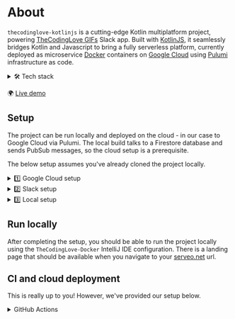 # About

`thecodinglove-kotlinjs` is a cutting-edge Kotlin multiplatform project, powering [TheCodingLove GIFs](https://slack.com/apps/AFNEWBNFN) Slack app. Built with [KotlinJS](https://kotlinlang.org/docs/js-overview.html), it seamlessly bridges Kotlin and Javascript to bring a fully serverless platform, currently deployed as microservice [Docker](https://www.docker.com/) containers on [Google Cloud](https://cloud.google.com/run) using [Pulumi](https://www.pulumi.com/) infrastructure as code.

<details>
  <summary>🛠 Tech stack</summary>

- [Hexagon microservice architecture](https://en.m.wikipedia.org/wiki/Hexagonal_architecture_(software)) - implemented as `domain`, `adapter` and `service` sub-projects for each microservice
- [KotlinJS](https://kotlinlang.org/docs/js-overview.html) - NodeJS transpiling
- [PubSub](https://cloud.google.com/pubsub) - event-driven messaging
- [Firestore](https://firebase.google.com/docs/firestore) - NoSQL database
- [Docker](https://www.docker.com/) - containerised deployment
- [Cloud Run](https://cloud.google.com/run) - serverless deployment of microservices
- [Cloud Scheduler](https://cloud.google.com/scheduler) - cron jobs
- [GitHub Actions](https://github.com/features/actions) - CI automation
- [Pulumi](https://www.pulumi.com/) - infrastructure as code, using [micro-stacks](https://www.pulumi.com/docs/using-pulumi/organizing-projects-stacks/#micro-stacks)
- [nginx](https://nginx.org/) - web reverse proxy
- [Google Analytics](https://developers.google.com/analytics/devguides/collection/protocol/ga4) - analytics and engagement measurement
</details>

🌍 [Live demo](https://thecodinglove.crowdstandout.com)

## Setup

The project can be run locally and deployed on the cloud - in our case to Google Cloud via Pulumi. The local build talks to a Firestore database and sends PubSub messages, so the cloud setup is a prerequisite.

The below setup assumes you've already cloned the project locally.

<details>
  <summary>1️⃣ Google Cloud setup</summary>

1. Create a new Google Cloud project.
2. Create a Service Account for the infrastructure as code setup with the following roles:
   - `Artifact Registry Administrator`
   - `Firebase Admin`
   - `Service Account User`
   - `Service Usage Admin`
   - `Pub/Sub Admin`
   - `Cloud Scheduler Admin`
   - `Cloud Run Admin`
   - (Optional) If you're specifying a custom domain mapping, as we are, [verify domain ownership and add your service account as owner](https://search.google.com/search-console).
3. Export a JSON API key for your Service Account and call it `credentials-gcp-infra.json`.
4. [Signup and Install Pulumi](https://www.pulumi.com/docs/clouds/gcp/get-started/begin/#install-pulumi) locally.
5. Create a Pulumi [access token](https://www.pulumi.com/docs/pulumi-cloud/access-management/access-tokens/) and login locally using `pulumi login`.
6. The project uses Pulumi micro-stacks to deploy the microservices individually. Each microservice has a corresponding `infra` folder containing its `Pulumi.yaml` infrastructure program, eg `search/infra`. To get the project going, you will need to manually initialise each microservice on GCP using the Pulumi scripts. 
```
The order to do this matters, so go with common/infra first, then all other microservices, then proxy-web/infra. The reason is that the resouces are created incrementally at each stage and we currently have no way synchronize them.
```
7. The steps to deploy a microservice's infrastructure is the same for all:
   1. Navigate to its `infra` folder.
   2. Paste the `credentials-gcp-infra.json` file.
   3. Create a new empty Pulumi project with no resources using the `pulumi new` command and follow the instructions:
      - you can use the prompt `Empty project with no resources` for Pulumi AI;
      - you can use `prod` as your stack name;
   4. Replace the `name` in the microservice `Pulumi.yaml` with the value you entered in the prompt.
   5. Open `Pulumi.prod.yml` and replace the `gcp:project` value with your project id.
   6. Run `pulumi up` to automatically create the required microservice infrastructure.
   7. Repeat for the remaining microservices.
8. Find your auto-generated `firebase-adminsdk` Service Account and give it the following additional roles:
   - `Pub/Sub Publisher`, for publishing messages to PubSub topics;
9. Export a JSON API key for your `firebase-adminsdk` Service Account and call it `credentials-gcp-app.json` - the app will need it later.
</details>

<details>
  <summary>2️⃣ Slack setup</summary>

The project powers an [existing Slack app](https://slack.com/apps/AFNEWBNFN), so you'll need one in order to run it. 

1. Create a new Slack app.
2. You will need an SSH tunnel to your localhost for Slack's APIs. You can use [serveo.net](http://serveo.net) for free and configure it with this command `ssh -R YOUR_DOMAIN.serveo.net:80:localhost:3000 serveo.net`.
3. Point the following Slack features to the relevant project API endpoints that know how to respond to them using the url you used for [serveo.net](http://serveo.net):
   - [Slash commands](https://api.slack.com/slash-commands) -> `YOUR_DOMAIN.serveo.net/api/slack/slash`
   - [OAuth](https://api.slack.com/authentication/oauth-v2) -> `YOUR_DOMAIN.serveo.net/api/slack/auth`
   - [Events](http://api.slack.com/events-api) -> `YOUR_DOMAIN.serveo.net/api/slack/event`
   - [Interactivity](https://api.slack.com/messaging/interactivity) -> `YOUR_DOMAIN.serveo.net/api/slack/interactivity`
4. Make a note of your `Slack Client ID`, `Secret` and `Signing Secret`.
</details>

<details>
  <summary>3️⃣ Local setup</summary>

1. [Install Docker Desktop](https://docs.docker.com/get-started/) and start it up. No additional configuration is required as the project uses Docker Compose to run locally. Checkout the `docker` folder for the setup.
2. [Install IntelliJ](https://www.jetbrains.com/help/idea/installation-guide.html). This project has been tested with `IntelliJ IDEA 2023.2.5`.
3. Open the root project with IntelliJ and wait for it to initialise.
4. Create a Slack channel to receive server error messages and monitoring updates. The project is configured to post all unhandled `Throwable`s to that channel. We use the [Incoming Webhooks](https://slack.com/apps/A0F7XDUAZ-incoming-webhooks) app to obtain a channel URL webhook.
5. Create a [Google Analytics 4 property and an API secret](https://developers.google.com/analytics/devguides/collection/protocol/ga4/reference?client_type=gtag).
6. Create the following `secrets.properties` files:
```
# Under /slack/domain/secrets.properties
SLACK_SIGNING_SECRET=YOUR_SLACK_SIGNING_SECRET
SLACK_CLIENT_ID=YOUR_SLACK_CLIENT_ID
SLACK_CLIENT_SECRET=YOUR_SLACK_CLIENT_SECRET
```
```
# Under /slack-web/domain/secrets.properties
SLACK_CLIENT_ID=YOUR_SLACK_CLIENT_ID
```
```
# Under /common/monitoring/secrets.properties
MONITORING_SLACK_URL=YOUR_MONITORING_SLACK_URL
```
```
# Under /common/analytics/secrets.properties
GOOGLE_ANALYTICS_MEASUREMENT_ID=YOUR_ANALYTICS_MEASUREMENT_ID
GOOGLE_ANALYTICS_API_SECRET=YOUR_ANALYTICS_API_SECRET
```
7. Copy the `credentials-gcp-app.json` Service Account JSON API key to the root project folder.
8. Make sure you select the right Java version. If you don't have it installed locally, use latest Azul Zulu on Intellij
</details>

## Run locally

After completing the setup, you should be able to run the project locally using the `TheCodingLove-Docker` IntelliJ IDE configuration. There is a landing page that should be available when you navigate to your [serveo.net](http://serveo.net) url.

## CI and cloud deployment

This is really up to you! However, we've provided our setup below.

<details>
  <summary>GitHub Actions</summary>

The project is configured to build with [GitHub Actions](https://github.com/features/actions) and have a separate workflow for each microservice. Checkout the `.github` folder for details. Follow these steps to configure the CI environment:

1. Add your Pulumi access token as a [GitHub encrypted secret](https://docs.github.com/actions/automating-your-workflow-with-github-actions/creating-and-using-encrypted-secrets) with the name `PULUMI_ACCESS_TOKEN`.
2. Each of the variables defined in the `secrets.properties` files you created above should be exposed as GitHub encrypted secrets, using the same names as keys.
3. Add an additional `GCP_SA_KEY_INFRA` GitHub encrypted secret, containing the raw JSON API key for the above infrastructure as code Service Account.
4. Add an additional `GCP_SA_KEY_APP` GitHub encrypted secret, containing the raw JSON API key for the `firebase-adminsdk` Service Account.
5. (Optional) Install the [Pulumi GitHub app](https://www.pulumi.com/docs/using-pulumi/continuous-delivery/github-app/) to get automated summaries of your infrastructure as code changes directly on your PR.

Once this is done:
   - opening pull requests against the repo will trigger build/test checks as well as infrastructure changes preview for the microservice that has been changed;
   - merging pull requests to the main branch deploys the changes to the corresponding microservice to Google Cloud;
</details>
